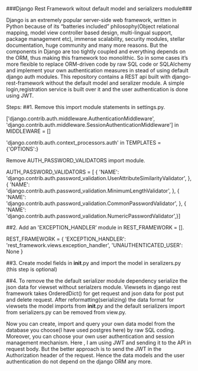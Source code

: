﻿

###Django Rest Framework witout default model and serializers module###



Django is an extremely popular server-side web framework, written in Python because of its “batteries included” philosophy(Object  relational mapping, model view controller based design, multi-lingual support, package management etc), immense scalability, security modules, stellar documentation, huge community and many more reasons. But the components in Django are too tightly coupled and everything depends on the ORM, thus making this framework too monolithic.
	 So in some cases it’s more flexible to replace ORM-driven code by raw SQL code or SQLAlchemy and implement your own authentication measures in stead of using default django auth modules.
This repository contains a REST api built with django-rest-framework without the default model and seralizer module. A simple login,registration service is built over it and the user authentication is done using JWT.


Steps:
##1. Remove this import module statements in settings.py.



['django.contrib.auth.middleware.AuthenticationMiddleware', 
'django.contrib.auth.middleware.SessionAuthenticationMiddleware'] in MIDDLEWARE = []




'django.contrib.auth.context_processors.auth' in TEMPLATES = {'OPTIONS':}





Remove AUTH_PASSWORD_VALIDATORS  import module.

 AUTH_PASSWORD_VALIDATORS = [
					    {
						'NAME': 'django.contrib.auth.password_validation.UserAttributeSimilarityValidator',
					    },
					    {
						'NAME': 'django.contrib.auth.password_validation.MinimumLengthValidator',
					    },
					    {
						'NAME': 'django.contrib.auth.password_validation.CommonPasswordValidator',
					    },
					    {
						'NAME': 'django.contrib.auth.password_validation.NumericPasswordValidator',}]








##2. Add an 'EXCEPTION_HANDLER’ module in REST_FRAMEWORK = [].

REST_FRAMEWORK = {
    'EXCEPTION_HANDLER': 'rest_framework.views.exception_handler',
    'UNAUTHENTICATED_USER': None
}






##3.  Create model fields in  __init__.py and import the model in seralizers.py
(this step is optional)

 




##4. To remove the the default serializer module dependency serialize the json data for viewset without serialzers module.
Viewsets in django rest framework takes OrderedDict() for get request and json data for post put and delete request.  After reformatting(serializing) the data format for viewsets the model imports from __init__.py and the default serializers import from serializers.py can be removed from view.py.



Now you can create, import and query your own data model from the database you choose(I have used postgres here) by raw SQL coding. Moreover, you can choose your own user authentication and session management mechanism. Here , I am using JWT and sending it to the API in request body. But the better approach is to send the JWT in the Authorization header of the request. Hence the data models and the user authentication do not depend on the django ORM any more.

 




 
   

